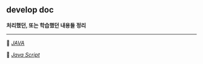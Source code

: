 ## develop doc
**처리했던, 또는 학습했던 내용들 정리**

---

📙 [*JAVA*](https://github.com/shinwoos/my-dictionary/blob/master/java/main.md)

📒 [*Java Script*](https://github.com/shinwoos/my-dictionary/blob/master/js/main.md)
